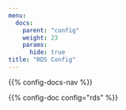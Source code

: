 ```yaml
---
menu:
  docs:
    parent: "config"
    weight: 23
    params:
      hide: true
title: "RDS Config"
---
```


{{% config-docs-nav %}}

{{% config-doc config="rds" %}}
